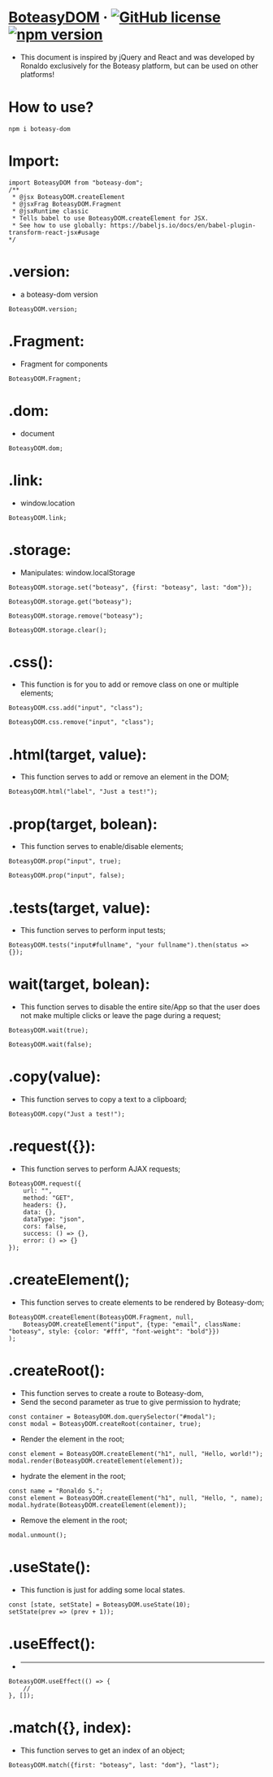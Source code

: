 # [BoteasyDOM](https://boteasy.net/) &middot; [![GitHub license](https://img.shields.io/badge/license-MIT-blue.svg)](https://github.com/theronaldostar/boteasy-dom/blob/main/LICENSE) [![npm version](https://img.shields.io/npm/v/boteasy-dom.svg?style=flat)](https://www.npmjs.com/package/boteasy-dom)

* This document is inspired by jQuery and React and was developed by Ronaldo exclusively for the Boteasy platform, but can be used on other platforms!

# How to use?

```shell
npm i boteasy-dom
```

# Import:

```shell
import BoteasyDOM from "boteasy-dom";
/**
 * @jsx BoteasyDOM.createElement
 * @jsxFrag BoteasyDOM.Fragment
 * @jsxRuntime classic
 * Tells babel to use BoteasyDOM.createElement for JSX.
 * See how to use globally: https://babeljs.io/docs/en/babel-plugin-transform-react-jsx#usage
*/
```

# .version:
* a boteasy-dom version

```shell
BoteasyDOM.version;
```

# .Fragment:
* Fragment for components

```shell
BoteasyDOM.Fragment;
```

# .dom:
* document

```shell
BoteasyDOM.dom;
```

# .link:
* window.location

```shell
BoteasyDOM.link;
```

# .storage:
* Manipulates: window.localStorage

```shell
BoteasyDOM.storage.set("boteasy", {first: "boteasy", last: "dom"});
```

```shell
BoteasyDOM.storage.get("boteasy");
```

```shell
BoteasyDOM.storage.remove("boteasy");
```

```shell
BoteasyDOM.storage.clear();
```

# .css():
* This function is for you to add or remove class on one or multiple elements;

```shell
BoteasyDOM.css.add("input", "class");
```

```shell
BoteasyDOM.css.remove("input", "class");
```

# .html(target, value):
* This function serves to add or remove an element in the DOM;

```shell
BoteasyDOM.html("label", "Just a test!");
```

# .prop(target, bolean):
* This function serves to enable/disable elements;

```shell
BoteasyDOM.prop("input", true);
```

```shell
BoteasyDOM.prop("input", false);
```

# .tests(target, value):
* This function serves to perform input tests;

```shell
BoteasyDOM.tests("input#fullname", "your fullname").then(status => {});
```

# wait(target, bolean):
* This function serves to disable the entire site/App so that the user does not make multiple clicks or leave the page during a request;

```shell
BoteasyDOM.wait(true);
```

```shell
BoteasyDOM.wait(false);
```

# .copy(value):
* This function serves to copy a text to a clipboard;

```shell
BoteasyDOM.copy("Just a test!");
```

# .request({}):
* This function serves to perform AJAX requests;

```shell
BoteasyDOM.request({
	url: "",
	method: "GET",
	headers: {},
	data: {},
	dataType: "json",
	cors: false,
	success: () => {},
	error: () => {}
});
```

# .createElement();
* This function serves to create elements to be rendered by Boteasy-dom;

```shell
BoteasyDOM.createElement(BoteasyDOM.Fragment, null,
	BoteasyDOM.createElement("input", {type: "email", className: "boteasy", style: {color: "#fff", "font-weight": "bold"}})
);
```

# .createRoot():
* This function serves to create a route to Boteasy-dom,
* Send the second parameter as  true to give permission to hydrate;

```shell
const container = BoteasyDOM.dom.querySelector("#modal");
const modal = BoteasyDOM.createRoot(container, true);
```

* Render the element in the root;

```shell
const element = BoteasyDOM.createElement("h1", null, "Hello, world!");
modal.render(BoteasyDOM.createElement(element));
```

* hydrate the element in the root;

```shell
const name = "Ronaldo S.";
const element = BoteasyDOM.createElement("h1", null, "Hello, ", name);
modal.hydrate(BoteasyDOM.createElement(element));
```

* Remove the element in the root;

```shell
modal.unmount();
```

# .useState():
* This function is just for adding some local states.

```shell
const [state, setState] = BoteasyDOM.useState(10);
setState(prev => (prev + 1));
```

# .useEffect():
* ---

```shell
BoteasyDOM.useEffect(() => {
	//
}, []);
```

# .match({}, index):
* This function serves to get an index of an object;

```shell
BoteasyDOM.match({first: "boteasy", last: "dom"}, "last");
```
